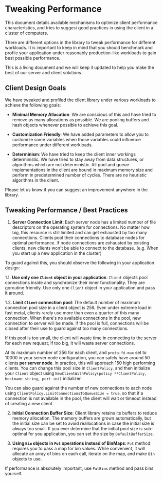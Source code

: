 # Tweaking Performance

This document details available mechanisms to optimize client performance characteristics, and tries to suggest good practices in using the client in a cluster of computers.

There are different options in the library to tweak performance for different workloads. It is important to keep in mind that you should benchmark and profile your application under reasonably production-like workloads to gain best possible performance.

This is a living document and we will keep it updated to help you make the best of our server and client solutions.

## Client Design Goals

We have tweaked and profiled the client library under various workloads to achieve the following goals:

  - **Minimal Memory Allocation**: We are conscious of this and have tried to remove as many allocations as possible. We are pooling buffers and hash objects whenever possible to achieve this goal.

  - **Customization Friendly**: We have added parameters to allow you to customize some variables when those variables could influence performance under different workloads.

  - **Determinism**: We have tried to keep the client inner workings deterministic. We have tried to stay away from data structures, or algorithms which are not deterministic. All pool and queue implementations in the client are bound in maximum memory size and perform in predetermined number of cycles. There are no heuristic algorithms in the client.

Please let us know if you can suggest an improvement anywhere in the library.

## Tweaking Performance / Best Practices

1. **Server Connection Limit**: Each server node has a limited number of file descriptors on the operating system for connections. No matter how big, this resource is still limited and can get exhausted by too many connections. Clients pool their connections to database nodes for optimal performance. If node connections are exhausted by existing clients, new clients won't be able to connect to the database. (e.g. When you start up a new application in the cluster)

  To guard against this, you should observe the following in your application design:

  1.1. **Use only one `Client` object in your application**: `Client` objects pool connections inside and synchronize their inner functionality. They are goroutine friendly. Use only one `Client` object in your application and pass it around.

  1.2. **Limit `Client` connection pool**: The default number of maximum connection pool size in a client object is 256. Even under extreme load in fast metal, clients rarely use more than even a quarter of this many connection. When there's no available connections in the pool, new connection to server will be made. If the pool is full, connections will be closed after their use to guard against too many connections.

  If this pool is too small, the client will waste time in connecting to the server for each new request; If too big, it will waste server connections.

  At its maximum number of 256 for each client, and `proto-fd-max` set to 10000 in your server node configuration, you can safely have around 50 clients **per server node**. In practice, this will approach 150 high performing clients. You can change this pool size in `ClientPolicy`, and then initialize your `Client` object using `NewClientWithPolicy(policy **ClientPolicy, hostname string, port int)` initializer.

  You can also guard against the number of new connections to each node using `ClientPolicy.LimitConnectionsToQueueSize = true`, so that if a connection is not available in the pool, the client will wait or timeout instead of creating a new client.

2. **Initial Connection Buffer Size**: Client library retains its buffers to reduce memory allocation. The memory buffers are grown automatically, but the initial size can be set to avoid reallocations in case the initial size is always too small. If you ever determine that the initial pool size is sub-optimal for you application, you can set the size by `DefaultBufferSize`.

3. **Using `Bin` objects in `Put` operations instead of BinMaps**: `Put` method requires you to pass a map for bin values. While convenient, it will allocate an array of bins on each call, iterate on the map, and make `Bin` objects to use.

  If performance is absolutely important, use `PutBins` method and pass bins yourself.
